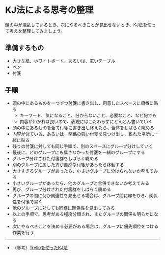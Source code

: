 # KJ法による思考の整理

頭の中が混乱しているとき、次にやるべきことが見出せないとき、KJ法を使って考えを整理してみましょう。

## 準備するもの

- 大きな紙、ホワイトボード、あるいは、広いテーブル
- ペン
- 付箋

## 手順

- 頭の中にあるものを一つずつ付箋に書き出し、用意したスペースに順番に貼る
  - キーワード、気になること、分からないこと、必要なこと、など何でも
  - 内容がわかれば良いので、表現にはこだわらずにどんどん書いていく
- 頭の中にあるものを全て付箋に書き出し終えたら、全体をしばらく眺める
- 内容が似ている、あるいは、関係の強い付箋を見つけ出し、離れた場所に一緒に貼る
- 残りの付箋に対しても同じ手順で、別のスペースにグループ分けしていく
- 最後に、どのグループにも属さなかった付箋を一緒のグループにする
- グループ分けされた付箋群をしばらく眺める
- 別のグループに属した方が自然な付箋があったら移動する
- 大きすぎるグループがあったら、小さいグループに分けられないか考えてみる
- 小さいグループがあったら、他のグループと合併できないか考えてみる
- 再び、グループ分けされた付箋群をしばらく眺める
- グループの間に何か関連性を見出せる場合は、グループ間に線をひき、関係性を付箋で書く
- 他のグループに対しても同様に関係性を見出してみる
- 以上の手順で、思考がある程度分類され、またグループの関係も明らかになる
- 次にやるべきことを決める必要がある場合は、グループに優先順位をつける作業を行う

---

- （参考）[Trelloを使ったKJ法](affinity-diagram-with-trello.md)
